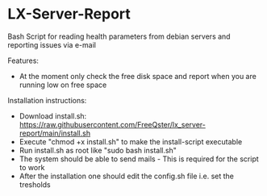 # LX-Server-Report
Bash Script for reading health parameters from debian servers and reporting issues via e-mail

Features:
- At the moment only check the free disk space and report when you are running low on free space

Installation instructions:
- Download install.sh: https://raw.githubusercontent.com/FreeQster/lx_server-report/main/install.sh
- Execute "chmod +x install.sh" to make the install-script executable
- Run install.sh as root like "sudo bash install.sh"
- The system should be able to send mails - This is required for the script to work
- After the installation one should edit the config.sh file i.e. set the tresholds

